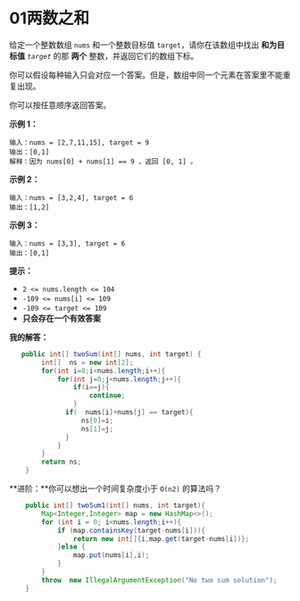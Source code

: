 # 01两数之和

给定一个整数数组 `nums` 和一个整数目标值 `target`，请你在该数组中找出 **和为目标值** *`target`* 的那 **两个** 整数，并返回它们的数组下标。

你可以假设每种输入只会对应一个答案。但是，数组中同一个元素在答案里不能重复出现。

你可以按任意顺序返回答案。



**示例 1：**

```
输入：nums = [2,7,11,15], target = 9
输出：[0,1]
解释：因为 nums[0] + nums[1] == 9 ，返回 [0, 1] 。
```

**示例 2：**

```
输入：nums = [3,2,4], target = 6
输出：[1,2]
```

**示例 3：**

```
输入：nums = [3,3], target = 6
输出：[0,1]
```

**提示：**

- `2 <= nums.length <= 104`
- `-109 <= nums[i] <= 109`
- `-109 <= target <= 109`
- **只会存在一个有效答案**

**我的解答：**

```java
   public int[] twoSum(int[] nums, int target) {
        int[]  ns = new int[2];
        for(int i=0;i<nums.length;i++){
            for(int j=0;j<nums.length;j++){
                if(i==j){
                    continue;
                }
              if(  nums[i]+nums[j] == target){
                  ns[0]=i;
                  ns[1]=j;
              }
            }
        }
        return ns;
    }
```



**进阶：**你可以想出一个时间复杂度小于 `O(n2)` 的算法吗？

```java
    public int[] twoSum1(int[] nums, int target){
        Map<Integer,Integer> map = new HashMap<>();
        for (int i = 0; i<nums.length;i++){
            if (map.containsKey(target-nums[i])){
                return new int[]{i,map.get(target-nums[i])};
            }else {
                map.put(nums[i],i);
            }
        }
        throw  new IllegalArgumentException("No two sum solution");
    }
```


